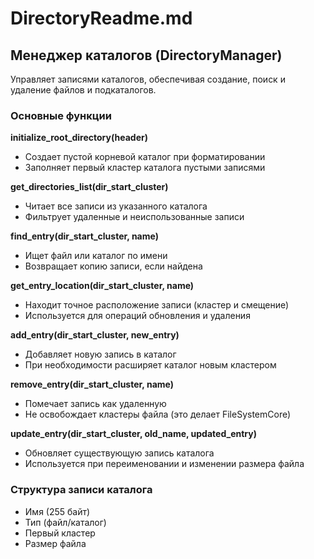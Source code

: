 # DirectoryReadme.md

## Менеджер каталогов (DirectoryManager)

Управляет записями каталогов, обеспечивая создание, поиск и удаление файлов и подкаталогов.

### Основные функции

**initialize_root_directory(header)**

- Создает пустой корневой каталог при форматировании
- Заполняет первый кластер каталога пустыми записями

**get_directories_list(dir_start_cluster)**

- Читает все записи из указанного каталога
- Фильтрует удаленные и неиспользованные записи

**find_entry(dir_start_cluster, name)**

- Ищет файл или каталог по имени
- Возвращает копию записи, если найдена

**get_entry_location(dir_start_cluster, name)**

- Находит точное расположение записи (кластер и смещение)
- Используется для операций обновления и удаления

**add_entry(dir_start_cluster, new_entry)**

- Добавляет новую запись в каталог
- При необходимости расширяет каталог новым кластером

**remove_entry(dir_start_cluster, name)**

- Помечает запись как удаленную
- Не освобождает кластеры файла (это делает FileSystemCore)

**update_entry(dir_start_cluster, old_name, updated_entry)**

- Обновляет существующую запись каталога
- Используется при переименовании и изменении размера файла

### Структура записи каталога

- Имя (255 байт)
- Тип (файл/каталог)
- Первый кластер
- Размер файла